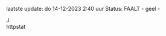 laatste update: 
do 14-12-2023  2:40   uur 
Status: FAALT - geel - 
<div class="service R">J</div><div class="service Y">httpstat</div>